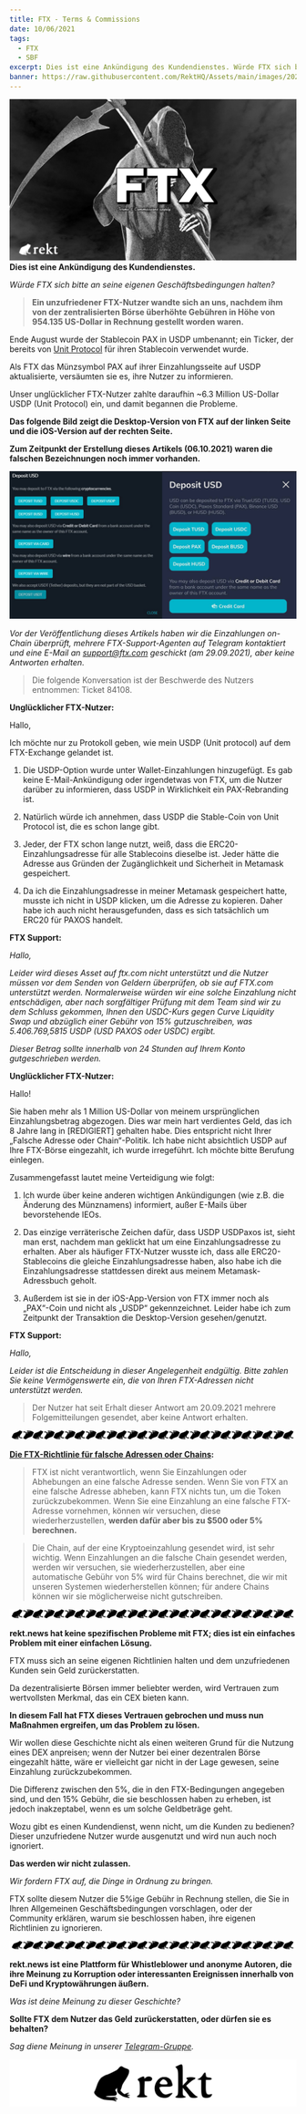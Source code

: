 ```yaml
---
title: FTX - Terms & Commissions
date: 10/06/2021
tags:
  - FTX
  - SBF
excerpt: Dies ist eine Ankündigung des Kundendienstes. Würde FTX sich bitte an seine eigenen Geschäftsbedingungen halten? Ein unzufriedener FTX-Nutzer wandte sich an uns, nachdem ihm von der zentralen Börse 954.135 US-Dollar zu viel berechnet worden waren.
banner: https://raw.githubusercontent.com/RektHQ/Assets/main/images/2021/10/ftx-header.png
---
```

![](https://raw.githubusercontent.com/RektHQ/Assets/main/images/2021/10/ftx-header.png)
**Dies ist eine Ankündigung des Kundendienstes.**

_Würde FTX sich bitte an seine eigenen Geschäftsbedingungen halten?_

>**Ein unzufriedener FTX-Nutzer wandte sich an uns, nachdem ihm von der zentralisierten Börse überhöhte Gebühren in Höhe von 954.135 US-Dollar in Rechnung gestellt worden waren.**

Ende August wurde der Stablecoin PAX in USDP umbenannt; ein Ticker, der bereits von [Unit Protocol](https://unitprotocol.medium.com/) für ihren Stablecoin verwendet wurde.

Als FTX das Münzsymbol PAX auf ihrer Einzahlungsseite auf USDP aktualisierte, versäumten sie es, ihre Nutzer zu informieren.

Unser unglücklicher FTX-Nutzer zahlte daraufhin ~6.3 Million US-Dollar USDP (Unit Protocol) ein, und damit begannen die Probleme.

**Das folgende Bild zeigt die Desktop-Version von FTX auf der linken Seite und die iOS-Version auf der rechten Seite.**

**Zum Zeitpunkt der Erstellung dieses Artikels (06.10.2021) waren die falschen Bezeichnungen noch immer vorhanden.**

![](https://raw.githubusercontent.com/RektHQ/Assets/main/images/2021/10/ftx-USDP.png)

_Vor der Veröffentlichung dieses Artikels haben wir die Einzahlungen on-Chain überprüft, mehrere FTX-Support-Agenten auf Telegram kontaktiert und eine E-Mail an support@ftx.com geschickt (am 29.09.2021), aber keine Antworten erhalten._

>Die folgende Konversation ist der Beschwerde des Nutzers entnommen: Ticket 84108.

**Unglücklicher FTX-Nutzer:**

Hallo,

Ich möchte nur zu Protokoll geben, wie mein USDP (Unit protocol) auf dem FTX-Exchange gelandet ist.

1)   Die USDP-Option wurde unter Wallet-Einzahlungen hinzugefügt. Es gab keine E-Mail-Ankündigung oder irgendetwas von FTX, um die Nutzer darüber zu informieren, dass USDP in Wirklichkeit ein PAX-Rebranding ist.

2)   Natürlich würde ich annehmen, dass USDP die Stable-Coin von Unit Protocol ist, die es schon lange gibt.

3)  Jeder, der FTX schon lange nutzt, weiß, dass die ERC20-Einzahlungsadresse für alle Stablecoins dieselbe ist. Jeder hätte die Adresse aus Gründen der Zugänglichkeit und Sicherheit in Metamask gespeichert.

4)  Da ich die Einzahlungsadresse in meiner Metamask gespeichert hatte, musste ich nicht in USDP klicken, um die Adresse zu kopieren. Daher habe ich auch nicht herausgefunden, dass es sich tatsächlich um ERC20 für PAXOS handelt.

**FTX Support:**

_Hallo,_

_Leider wird dieses Asset auf ftx.com nicht unterstützt und die Nutzer müssen vor dem Senden von Geldern überprüfen, ob sie auf FTX.com unterstützt werden. Normalerweise würden wir eine solche Einzahlung nicht entschädigen, aber nach sorgfältiger Prüfung mit dem Team sind wir zu dem Schluss gekommen, Ihnen den USDC-Kurs gegen Curve Liquidity Swap und abzüglich einer Gebühr von 15% gutzuschreiben, was 5.406.769,5815 USDP (USD PAXOS oder USDC) ergibt._

_Dieser Betrag sollte innerhalb von 24 Stunden auf Ihrem Konto gutgeschrieben werden._

**Unglücklicher FTX-Nutzer:**

Hallo!

Sie haben mehr als 1 Million US-Dollar von meinem ursprünglichen Einzahlungsbetrag abgezogen. Dies war mein hart verdientes Geld, das ich 8 Jahre lang in [REDIGIERT] gehalten habe. Dies entspricht nicht Ihrer „Falsche Adresse oder Chain“-Politik. Ich habe nicht absichtlich USDP auf Ihre FTX-Börse eingezahlt, ich wurde irregeführt. Ich möchte bitte Berufung einlegen.

Zusammengefasst lautet meine Verteidigung wie folgt:

1)  Ich wurde über keine anderen wichtigen Ankündigungen (wie z.B. die Änderung des Münznamens) informiert, außer E-Mails über bevorstehende IEOs.

2)  Das einzige verräterische Zeichen dafür, dass USDP USDPaxos ist, sieht man erst, nachdem man geklickt hat um eine Einzahlungsadresse zu erhalten. Aber als häufiger FTX-Nutzer wusste ich, dass alle ERC20-Stablecoins die gleiche Einzahlungsadresse haben, also habe ich die Einzahlungsadresse stattdessen direkt aus meinem Metamask-Adressbuch geholt.

3)  Außerdem ist sie in der iOS-App-Version von FTX immer noch als „PAX“-Coin und nicht als „USDP“ gekennzeichnet. Leider habe ich zum Zeitpunkt der Transaktion die Desktop-Version gesehen/genutzt.

**FTX Support:**

_Hallo,_

_Leider ist die Entscheidung in dieser Angelegenheit endgültig. Bitte zahlen Sie keine Vermögenswerte ein, die von Ihren FTX-Adressen nicht unterstützt werden._

>Der Nutzer hat seit Erhalt dieser Antwort am 20.09.2021 mehrere Folgemitteilungen gesendet, aber keine Antwort erhalten.

![](https://raw.githubusercontent.com/RektHQ/Assets/main/images/2021/03/rekt-linebreak.png) 

**[Die FTX-Richtlinie für falsche Adressen oder Chains](https://help.ftx.com/hc/en-us/articles/360034865571-Blockchain-Deposits-and-Withdrawals#:~:text=Wrong%20Address%20or%20Chain&text=If%20you%20are%20withdrawing%20from,sent%20on%20is%20really%20important.):**

>FTX ist nicht verantwortlich, wenn Sie Einzahlungen oder Abhebungen an eine falsche Adresse senden. Wenn Sie von FTX an eine falsche Adresse abheben, kann FTX nichts tun, um die Token zurückzubekommen. Wenn Sie eine Einzahlung an eine falsche FTX-Adresse vornehmen, können wir versuchen, diese wiederherzustellen, **werden dafür aber bis zu $500 oder 5% berechnen.**

>Die Chain, auf der eine Kryptoeinzahlung gesendet wird, ist sehr wichtig. Wenn Einzahlungen an die falsche Chain gesendet werden, werden wir versuchen, sie wiederherzustellen, aber eine automatische Gebühr von 5% wird für Chains berechnet, die wir mit unseren Systemen wiederherstellen können; für andere Chains können wir sie möglicherweise nicht gutschreiben.

![](https://raw.githubusercontent.com/RektHQ/Assets/main/images/2021/03/rekt-linebreak.png) 

**rekt.news hat keine spezifischen Probleme mit FTX; dies ist ein einfaches Problem mit einer einfachen Lösung.**

FTX muss sich an seine eigenen Richtlinien halten und dem unzufriedenen Kunden sein Geld zurückerstatten.

Da dezentralisierte Börsen immer beliebter werden, wird Vertrauen zum wertvollsten Merkmal, das ein CEX bieten kann.

**In diesem Fall hat FTX dieses Vertrauen gebrochen und muss nun Maßnahmen ergreifen, um das Problem zu lösen.**

Wir wollen diese Geschichte nicht als einen weiteren Grund für die Nutzung eines DEX anpreisen; wenn der Nutzer bei einer dezentralen Börse eingezahlt hätte, wäre er vielleicht gar nicht in der Lage gewesen, seine Einzahlung zurückzubekommen.

Die Differenz zwischen den 5%, die in den FTX-Bedingungen angegeben sind, und den 15% Gebühr, die sie beschlossen haben zu erheben, ist jedoch inakzeptabel, wenn es um solche Geldbeträge geht.

Wozu gibt es einen Kundendienst, wenn nicht, um die Kunden zu bedienen? Dieser unzufriedene Nutzer wurde ausgenutzt und wird nun auch noch ignoriert.

**Das werden wir nicht zulassen.**

_Wir fordern FTX auf, die Dinge in Ordnung zu bringen._

FTX sollte diesem Nutzer die 5%ige Gebühr in Rechnung stellen, die Sie in Ihren Allgemeinen Geschäftsbedingungen vorschlagen, oder der Community erklären, warum sie beschlossen haben, ihre eigenen Richtlinien zu ignorieren.

![](https://raw.githubusercontent.com/RektHQ/Assets/main/images/2021/03/rekt-linebreak.png) 

**rekt.news ist eine Plattform für Whistleblower und anonyme Autoren, die ihre Meinung zu Korruption oder interessanten Ereignissen innerhalb von DeFi und Kryptowährungen äußern.**

_Was ist deine Meinung zu dieser Geschichte?_

**Sollte FTX dem Nutzer das Geld zurückerstatten, oder dürfen sie es behalten?**

_Sag diene Meinung in unserer [Telegram-Gruppe](https://t.me/Rekt_HQ)._

![](https://raw.githubusercontent.com/RektHQ/Assets/main/images/2021/08/rekt-outline-conc.png)
